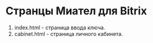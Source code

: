 # Странцы Миател для Bitrix

1) index.html - страница ввода ключа. 
2) cabinet.html - страница личного кабинета.
